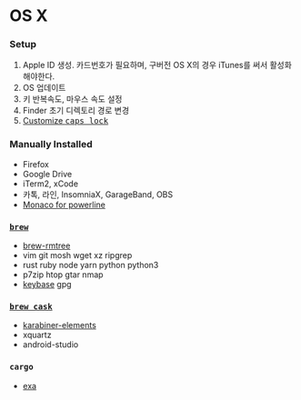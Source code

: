 OS X
========
### Setup
1.  Apple ID 생성. 카드번호가 필요하며, 구버전 OS X의 경우 iTunes를 써서 활성화해야한다.
1.  OS 업데이트
1.  키 반복속도, 마우스 속도 설정
1.  Finder 초기 디렉토리 경로 변경
1.  [Customize <kbd>caps lock</kbd>](https://pqrs.org/osx/karabiner/faq.html.en#capslock)

### Manually Installed
- Firefox
- Google Drive
- iTerm2, xCode
- 카톡, 라인, InsomniaX, GarageBand, OBS
- [Monaco for powerline]

[Monaco for powerline]: https://gist.github.com/simnalamburt/90965dcb09cec6b82320/raw/58a9f61143273d5226be352d2c29ecf738e5bffd/monaco-powerline.otf

### [`brew`](http://brew.sh)
- [brew-rmtree](https://github.com/beeftornado/homebrew-rmtree)
- vim git mosh wget xz ripgrep
- rust ruby node yarn python python3
- p7zip htop gtar nmap
- [keybase] gpg

### [`brew cask`](http://caskroom.io)
- [karabiner-elements]
- xquartz
- android-studio

### `cargo`
- [exa]

[keybase]: https://keybase.io/
[karabiner-elements]: https://github.com/tekezo/Karabiner-Elements
[exa]: https://the.exa.website/
